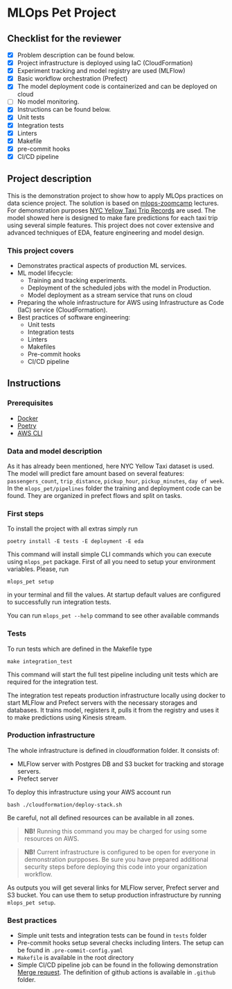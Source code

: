 # MLOps Pet Project

## Checklist for the reviewer

- [x] Problem description can be found below.
- [x] Project infrastructure is deployed using IaC (CloudFormation)
- [x] Experiment tracking and model registry are used (MLFlow)
- [x] Basic workflow orchestration (Prefect)
- [x] The model deployment code is containerized and can be deployed on cloud
- [ ] No model monitoring.
- [x] Instructions can be found below.
- [x] Unit tests
- [x] Integration tests
- [x] Linters
- [x] Makefile
- [x] pre-commit hooks
- [x] CI/CD pipeline

## Project description

This is the demonstration project to show how to apply MLOps practices on data science project.
The solution is based on [mlops-zoomcamp](https://github.com/DataTalksClub/mlops-zoomcamp) lectures.
For demonstration purposes [NYC Yellow Taxi Trip Records](https://www1.nyc.gov/site/tlc/about/tlc-trip-record-data.page)
are used. The model showed here is designed to make fare predictions for each taxi trip using
several simple features. This project does not cover extensive and advanced techniques of EDA, feature engineering
and model design.

### This project covers

- Demonstrates practical aspects of production ML services.
- ML model lifecycle:
  - Training and tracking experiments.
  - Deployment of the scheduled jobs with the model in Production.
  - Model deployment as a stream service that runs on cloud
- Preparing the whole infrastructure for AWS using Infrastructure as Code (IaC) service (CloudFormation).
- Best practices of software engineering:
  - Unit tests
  - Integration tests
  - Linters
  - Makefiles
  - Pre-commit hooks
  - CI/CD pipeline

## Instructions

### Prerequisites

- [Docker](https://docs.docker.com/get-docker/)
- [Poetry](https://python-poetry.org/docs/)
- [AWS CLI](https://aws.amazon.com/cli/)

### Data and model description

As it has already been mentioned, here NYC Yellow Taxi dataset is used. The model will predict fare amount based on several
features: `passengers_count`, `trip_distance`, `pickup_hour`, `pickup_minutes`, `day of week`.
In the `mlops_pet/pipelines` folder the training and deployment code can be found. They are organized in prefect flows and split on tasks.

### First steps

To install the project with all extras simply run

```
poetry install -E tests -E deployment -E eda
```

This command will install simple CLI commands which you can execute using `mlops_pet` package.
First of all you need to setup your environment variables. Please, run

```
mlops_pet setup
```

in your terminal and fill the values. At startup default values are configured to successfully run
integration tests.

You can run `mlops_pet --help` command to see other available commands

### Tests

To run tests which are defined in the Makefile type

```
make integration_test
```

This command will start the full test pipeline including unit tests which are required for
the integration test.

The integration test repeats production infrastructure locally using docker to start MLFlow and Prefect
servers with the necessary storages and databases. It trains model, registers it, pulls it from the registry and uses it to make
predictions using Kinesis stream.

### Production infrastructure

The whole infrastructure is defined in cloudformation folder. It consists of:

- MLFlow server with Postgres DB and S3 bucket for tracking and storage servers.
- Prefect server

To deploy this infrastructure using your AWS account run

```
bash ./cloudformation/deploy-stack.sh
```

Be careful, not all defined resources can be available in all zones.

> **NB!**
> Running this command you may be charged for using some resources on AWS.

> **NB!**
> Current infrastructure is configured to be open for everyone in demonstration purpposes.
> Be sure you have prepared additional security steps before deploying this code into your
> organization workflow.

As outputs you will get several links for MLFlow server, Prefect server and S3 bucket.
You can use them to setup production infrastructure by running `mlops_pet setup`.

### Best practices

- Simple unit tests and integration tests can be found in `tests` folder
- Pre-commit hooks setup several checks including linters. The setup can be found in `.pre-commit-config.yaml`
- `Makefile` is available in the root directory
- Simple CI/CD pipeline job can be found in the following demonstration [Merge request](https://github.com/IanVlasov/mlops_pet_project/pull/2). The definition of github actions is available in `.github` folder.
